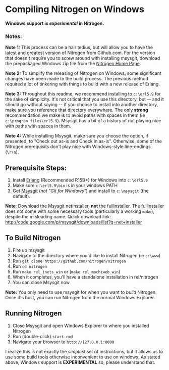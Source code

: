 # Compiling Nitrogen on Windows

**Windows support is *experimental* in Nitrogen.**

### Notes:

**Note 1:** This process can be a hair tedius, but will allow you to have the latest
and greatest version of Nitrogen from Github.com.  For the version that doesn't
require you to screw around with installing msysgit, download the prepackaged
Windows zip file from the [Nitrogen Home Page](http://www.nitrogenproject.com).

**Note 2:** To simplify the releasing of Nitrogen on Windows, some significant
changes have been made to the build process. The previous method required a
lot of tinkering with things to build with a new release of Erlang.

**Note 3:** Throughout this readme, we recommend installing to `c:\erl5.9` for the
sake of simplicity.  It's not critical that you use this directory, but -- and it should
go without saying -- if you choose to install into another directory, make sure you
reference that directory everywhere.  The only **strong** recommendation we make
is to avoid paths with spaces in them (ie `c:\program files\erl5.9`). Msysgit has
a bit of a history of not playing nice with paths with spaces in them.

**Note 4:** While installing Msysgit, make sure you choose the option, if presented,
to "Check out as-is and Check in as-is". Otherwise, some of the Nitrogen prerequisits
don't play nice with Windows-style line-endings (`\r\n`).

## Prerequisite Steps:

1. Install [Erlang](http://www.erlang.org/download.html) (Recommended R15B+) for Windows into `c:\erl5.9`
2. Make sure `c:\erl5.9\bin` is in your windows PATH
3. Get [Msysgit](http://msysgit.github.com) (*not "Git for Windows"*) and install to `c:\msysgit` (the default). 

**Note**: Download the Msysgit netinstaller, **not** the fullinstaller.  The 
fullinstaller does not come with some necessary tools (particularly a working
`make`), despite the misleading name. Quick download link: http://code.google.com/p/msysgit/downloads/list?q=net+installer

## To Build Nitrogen

1. Fire up msysgit
2. Navigate to the directory where you'd like to install Nitrogen (ie `c:\www`)
3. Run `git clone https://github.com/nitrogen/nitrogen`
4. Run `cd nitrogen`
5. Run `make rel_inets_win` or (`make rel_mochiweb_win`)
6. When it completes, you'll have a standalone installation in rel/nitrogen
7. You can close Msysgit now

**Note:** You only need to use msysgit for when you want to *build* Nitrogen.
Once it's built, you can run Nitrogen from the normal Windows Explorer.

## Running Nitrogen

1. Close Msysgit and open Windows Explorer to where you installed Nitrogen
2. Run (double-click) `start.cmd`
3. Navigate your browser to `http://127.0.0.1:8000`


I realize this is not exactly the *simplest* set of instructions, but it allows
us to use some build tools otherwise inconvenient to use on windows.  As stated
above, Windows support is **EXPERIMENTAL** so, please understand that.
